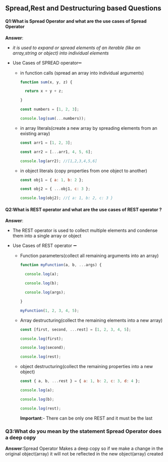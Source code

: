 ## Spread,Rest and Destructuring based Questions

#### Q1:What is Spread Operator and what are the use cases of Spread Operator 

**Answer**: 

- *it is used to expand or spread elements of an iterable (like an array,string or object) into individual elements*

- Use Cases of SPREAD operator➖

  - in function calls (spread an array into individual arguments)

    ```javascript
    function sum(x, y, z) {
    
      return x + y + z;
    
    }
    
    const numbers = [1, 2, 3];
    
    console.log(sum(...numbers));
    ```

  - in array literals(create a new array by spreading elements from an existing array)

    ```javascript
    const arr1 = [1, 2, 3];
    
    const arr2 = [...arr1, 4, 5, 6];
    
    console.log(arr2); //[1,2,3,4,5,6]
    ```

  - in object literals (copy properties from one object to another)

    ```javascript
    const obj1 = { a: 1, b: 2 };
    
    const obj2 = { ...obj1, c: 3 };
    
    console.log(obj2); //{ a: 1, b: 2, c: 3 }
    ```

#### Q2:What is REST operator and what are the use cases of REST operator ? 

**Answer**:

- The REST operator is used to collect multiple elements and condense them into a single array or object

- Use Cases of REST operator ➖

  - Function parameters(collect all remaining arguments into an array)

    ```javascript
    function myFunction(a, b, ...args) {
    
      console.log(a);
    
      console.log(b);
    
      console.log(args);
    
    }
    
    myFunction(1, 2, 3, 4, 5);
    ```

  - Array destructuring(collect the remaining elements into a new array)

    ```javascript
    const [first, second, ...rest] = [1, 2, 3, 4, 5];
    
    console.log(first);
    
    console.log(second);
    
    console.log(rest);
    ```

  - object destructuring(collect the remaining properties into a new object)

    ```javascript
    const { a, b, ...rest } = { a: 1, b: 2, c: 3, d: 4 };
    
    console.log(a);
    
    console.log(b);
    
    console.log(rest);
    ```

    **Important**:- There can be only one REST and it must be the last 

### Q3:What do you mean by the statement Spread Operator does a deep copy

**Answer**:Spread Operator Makes a deep copy so if we make a change in the original object(array) it will not be reflected in the new object(array) created